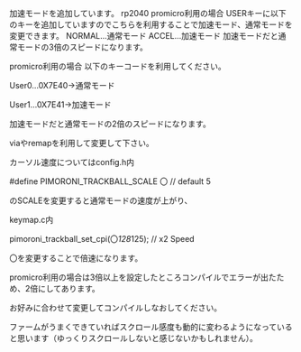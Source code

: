 加速モードを追加しています。
rp2040 promicro利用の場合
USERキーに以下のキーを追加していますのでこちらを利用することで加速モード、通常モードを変更できます。
NORMAL…通常モード
ACCEL…加速モード
加速モードだと通常モードの3倍のスピードになります。

promicro利用の場合
以下のキーコードを利用してください。

User0…0X7E40→通常モード

User1…0X7E41→加速モード

加速モードだと通常モードの2倍のスピードになります。

viaやremapを利用して変更して下さい。

カーソル速度についてはconfig.h内

#define PIMORONI_TRACKBALL_SCALE 〇    // default 5

のSCALEを変更すると通常モードの速度が上がり、

keymap.c内

 pimoroni_trackball_set_cpi(〇*128*125); // x2 Speed

 〇を変更することで倍速になります。

 promicro利用の場合は3倍以上を設定したところコンパイルでエラーが出たため、2倍にしてあります。
 
 お好みに合わせて変更してコンパイルしなおしてください。


ファームがうまくできていればスクロール感度も動的に変わるようになっていると思います（ゆっくりスクロールしないと感じないかもしれません）。

